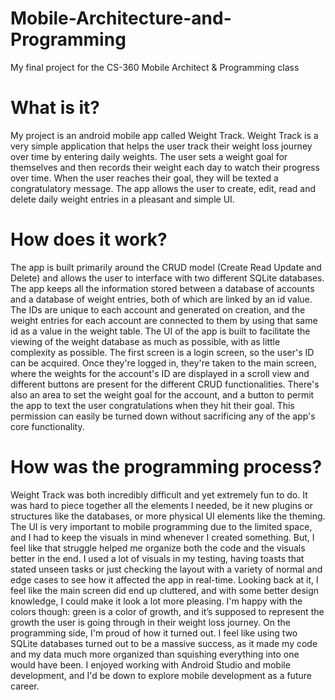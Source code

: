 # Mobile-Architecture-and-Programming
My final project for the CS-360 Mobile Architect &amp; Programming class

# What is it?
My project is an android mobile app called Weight Track. Weight Track is a very simple application that helps the user track their weight loss journey over time by entering daily weights. The user sets a weight goal for themselves and then records their weight each day to watch their progress over time. When the user reaches their goal, they will be texted a congratulatory message. The app allows the user to create, edit, read and delete daily weight entries in a pleasant and simple UI.

# How does it work?
The app is built primarily around the CRUD model (Create Read Update and Delete) and allows the user to interface with two different SQLite databases. The app keeps all the information stored between a database of accounts and a database of weight entries, both of which are linked by an id value. The IDs are unique to each account and generated on creation, and the weight entries for each account are connected to them by using that same id as a value in the weight table. The UI of the app is built to facilitate the viewing of the weight database as much as possible, with as little complexity as possible. The first screen is a login screen, so the user's ID can be acquired. Once they're logged in, they're taken to the main screen, where the weights for the account's ID are displayed in a scroll view and different buttons are present for the different CRUD functionalities. There's also an area to set the weight goal for the account, and a button to permit the app to text the user congratulations when they hit their goal. This permission can easily be turned down without sacrificing any of the app's core functionality.

# How was the programming process?
Weight Track was both incredibly difficult and yet extremely fun to do. It was hard to piece together all the elements I needed, be it new plugins or structures like the databases, or more physical UI elements like the theming. The UI is very important to mobile programming due to the limited space, and I had to keep the visuals in mind whenever I created something. But, I feel like that struggle helped me organize both the code and the visuals better in the end. I used a lot of visuals in my testing, having toasts that stated unseen tasks or just checking the layout with a variety of normal and edge cases to see how it affected the app in real-time. Looking back at it, I feel like the main screen did end up cluttered, and with some better design knowledge, I could make it look a lot more pleasing. I'm happy with the colors though: green is a color of growth, and it’s supposed to represent the growth the user is going through in their weight loss journey. On the programming side, I'm proud of how it turned out. I feel like using two SQLite databases turned out to be a massive success, as it made my code and my data much more organized than squishing everything into one would have been. I enjoyed working with Android Studio and mobile development, and I'd be down to explore mobile development as a future career.
